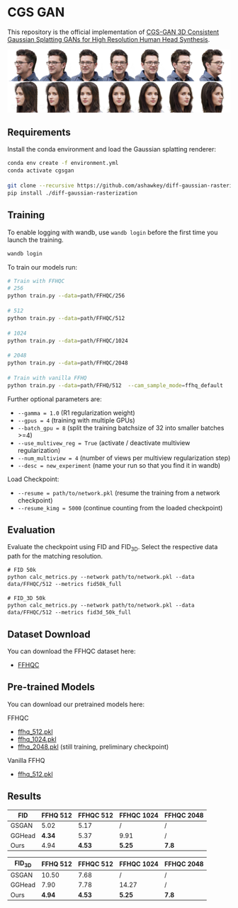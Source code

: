 # CGS GAN

This repository is the official implementation of [CGS-GAN 3D Consistent Gaussian Splatting GANs for High Resolution Human Head Synthesis](). 

![alt text](assets/out_small.jpg "Teaser")

## Requirements

Install the conda environment and load the Gaussian splatting renderer:

```sh
conda env create -f environment.yml
conda activate cgsgan

git clone --recursive https://github.com/ashawkey/diff-gaussian-rasterization
pip install ./diff-gaussian-rasterization
```

## Training

To enable logging with wandb, use `wandb login` before the first time you launch the training.
```sh
wandb login
```

To train our models run:

```sh
# Train with FFHQC
# 256
python train.py --data=path/FFHQC/256

# 512
python train.py --data=path/FFHQC/512

# 1024
python train.py --data=path/FFHQC/1024

# 2048
python train.py --data=path/FFHQC/2048

# Train with vanilla FFHQ
python train.py --data=path/FFHQ/512  --cam_sample_mode=ffhq_default
```

Further optional parameters are:
- `--gamma = 1.0` (R1 regularization weight)
- `--gpus = 4` (training with multiple GPUs)
- `--batch_gpu = 8` (split the training batchsize of 32 into smaller batches >=4)
- `--use_multivew_reg = True` (activate / deactivate multiview regularization)
- `--num_multiview = 4` (number of views per multiview regularization step)
- `--desc = new_experiment` (name your run so that you find it in wandb)

Load Checkpoint:
- `--resume = path/to/network.pkl` (resume the training from a network checkpoint)
- `--resume_kimg = 5000` (continue counting from the loaded checkpoint)

## Evaluation

Evaluate the checkpoint using FID and FID<sub>3D</sub>. Select the respective data path for the matching resolution.
```shell
# FID 50k
python calc_metrics.py --network path/to/network.pkl --data data/FFHQC/512 --metrics fid50k_full

# FID_3D 50k
python calc_metrics.py --network path/to/network.pkl --data data/FFHQC/512 --metrics fid3d_50k_full
```

## Dataset Download

You can download the FFHQC dataset here:
- [FFHQC](https://huggingface.co/anonym892312603527/neurips25/resolve/main/FFHQC.tar?download=true)

## Pre-trained Models

You can download our pretrained models here:

FFHQC
- [ffhq_512.pkl](https://huggingface.co/anonym892312603527/neurips25/resolve/main/models/ffhq_512.pkl?download=true)
- [ffhq_1024.pkl](https://huggingface.co/anonym892312603527/neurips25/resolve/main/models/ffhqc_1024.pkl?download=true)
- [ffhq_2048.pkl](https://huggingface.co/anonym892312603527/neurips25/resolve/main/models/ffhqc_2048.pkl?download=true) (still training, preliminary checkpoint)

Vanilla FFHQ
- [ffhq_512.pkl](https://huggingface.co/anonym892312603527/neurips25/resolve/main/models/ffhq_512.pkl?download=true)


## Results


| FID    | FFHQ 512  | FFHQC 512 | FFHQC 1024 | FFHQC 2048 |
|--------|-----------|-----------|------------|-----------|
| GSGAN  | 5.02      | 5.17      | /          | /         |
| GGHead | **4.34**  | 5.37      | 9.91       | /         |
| Ours   | 4.94      | **4.53**  | **5.25**   | **7.8**   |

| FID<sub>3D</sub> | FFHQ 512  | FFHQC 512 | FFHQC 1024 | FFHQC 2048 |
|------------------|-----------|-----------|------------|------------|
| GSGAN            | 10.50     | 7.68      | /          | /          |
| GGHead           | 7.90      | 7.78      | 14.27      | /          |
| Ours             | **4.94**  | **4.53**  | **5.25**   | **7.8**    |


